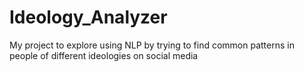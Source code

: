 # Ideology_Analyzer
My project to explore using NLP by trying to find common patterns in people of different ideologies on social media
